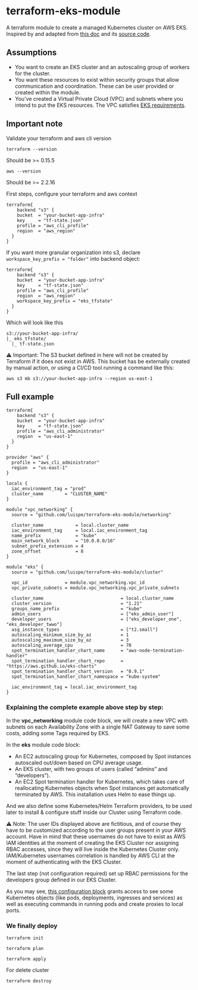 # terraform-eks-module

A terraform module to create a managed Kubernetes cluster on AWS EKS. Inspired by and adapted from [this doc](https://www.terraform.io/docs/providers/aws/guides/eks-getting-started.html) and its [source code](https://github.com/terraform-providers/terraform-provider-aws/tree/master/examples/eks-getting-started).

## Assumptions
- You want to create an EKS cluster and an autoscaling group of workers for the cluster.
- You want these resources to exist within security groups that allow communication and coordination. These can be user provided or created within the module.
- You've created a Virtual Private Cloud (VPC) and subnets where you intend to put the EKS resources. The VPC satisfies [EKS requirements](https://docs.aws.amazon.com/eks/latest/userguide/network_reqs.html).

## Important note

Validate your terraform and aws cli version

```
terraform --version
```
Should be >= 0.15.5

```
aws --version
```
Should be >= 2.2.16

First steps, configure your terraform and aws context


```
terraform{
    backend "s3" {
    bucket  = "your-bucket-app-infra"
    key     = "tf-state.json"
    profile = "aws_cli_profile"
    region  = "aws_region"
  }
}
```

If you want more granular organization into s3, declare `workspace_key_prefix = "folder"` into backend object:

```
terraform{
    backend "s3" {
    bucket  = "your-bucket-app-infra"
    key     = "tf-state.json"
    profile = "aws_cli_profile"
    region  = "aws_region"
    workspace_key_prefix = "eks_tfstate"
  }
}
```

Which will look like this

```
s3://your-bucket-app-infra/
|_ eks_tfstate/
  |_ tf-state.json
```

⚠️ Important: The S3 bucket defined in here will not be created by Terraform if it does not exist in AWS. This bucket has be externally created by manual action, or using a CI/CD tool running a command like this:

```
aws s3 mb s3://your-bucket-app-infra --region us-east-1
```

## Full example

```
terraform{
    backend "s3" {
    bucket  = "your-bucket-app-infra"
    key     = "tf-state.json"
    profile = "aws_cli_administrator"
    region  = "us-east-1"
  }
}

provider "aws" {
  profile = "aws_cli_administrator"
  region  = "us-east-1"
}

locals {
  iac_environment_tag = "prod"
  cluster_name        = "CLUSTER_NAME"
}

module "vpc_networking" {
  source = "github.com/luispe/terraform-eks-module/networking"

  cluster_name            = local.cluster_name
  iac_environment_tag     = local.iac_environment_tag
  name_prefix             = "kube"
  main_network_block      = "10.0.0.0/16"
  subnet_prefix_extension = 4
  zone_offset             = 8
}

module "eks" {
  source = "github.com/luispe/terraform-eks-module/cluster"

  vpc_id              = module.vpc_networking.vpc_id
  vpc_private_subnets = module.vpc_networking.vpc_private_subnets

  cluster_name                             = local.cluster_name
  cluster_version                          = "1.21"
  groups_name_prefix                       = "kube"
  admin_users                              = ["eks_admin_user"]
  developer_users                          = ["eks_developer_one", "eks_developer_twwo"]
  asg_instance_types                       = ["t2.small"]
  autoscaling_minimum_size_by_az           = 1
  autoscaling_maximum_size_by_az           = 3
  autoscaling_average_cpu                  = 70
  spot_termination_handler_chart_name      = "aws-node-termination-handler"
  spot_termination_handler_chart_repo      = "https://aws.github.io/eks-charts"
  spot_termination_handler_chart_version   = "0.9.1"
  spot_termination_handler_chart_namespace = "kube-system"

  iac_environment_tag = local.iac_environment_tag
}
```
### Explaining the complete example above step by step:

In the **vpc_networking** module code block, we will create a new VPC with subnets on each Availability Zone with a single NAT Gateway to save some costs, adding some Tags required by EKS.

In the **eks** module code block:
- An EC2 autoscaling group for Kubernetes, composed by Spot instances autoscaled out/down based on CPU average usage.
- An EKS cluster, with two groups of users (called “admins” and “developers”).
- An EC2 Spot termination handler for Kubernetes, which takes care of reallocating Kubernetes objects when Spot instances get automatically terminated by AWS. This installation uses Helm to ease things up.

And we also define some Kubernetes/Helm Terraform providers, to be used later to install & configure stuff inside our Cluster using Terraform code.

⚠️ Note: The user IDs displayed above are fictitious, and of course they have to be customized according to the user groups present in your AWS account. Have in mind that these usernames do not have to exist as AWS IAM identities at the moment of creating the EKS Cluster nor assigning RBAC accesses, since they will live inside the Kubernetes Cluster only. IAM/Kubernetes usernames correlation is handled by AWS CLI at the moment of authenticating with the EKS Cluster.

The last step (not configuration required) set up RBAC permissions for the developers group defined in our EKS Cluster.

As you may see, [this configuration block](./cluster/rbac_iam.tf) grants access to see some Kubernetes objects (like pods, deployments, ingresses and services) as well as executing commands in running pods and create proxies to local ports.

### We finally deploy

```
terraform init

terraform plan

terraform apply
```
For delete cluster
```
terraform destroy
```